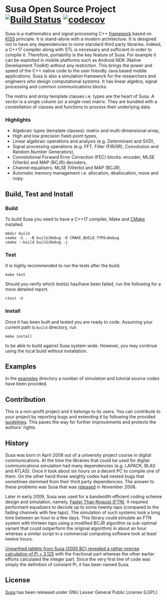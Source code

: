 # Susa Open Source Project [![Build Status][travis-badge]][travis-link] [![codecov][codecov-badge]][codecov-link]

Susa is a mathematics and signal processing C++ [framework](https://en.wikipedia.org/wiki/Software_framework) based on [KISS](https://en.wikipedia.org/wiki/KISS_principle)
 principle. It is stand-alone with a modern architecture. It is designed not to have any dependencies to none standard third
 party libraries. Indeed, a C++17 compiler along with STL is necessary and sufficient in order to compile it. Therefore,
 portability is the key feature of Susa. For example it can be exploited in mobile platforms such as Android NDK (Native
 Development Toolkit) without any restriction. This brings the power and speed of the C++ native code to the user friendly
 Java based mobile applications. Susa is also a simulation framework for the researchers and engineers who design
 computational systems. It has linear algebra, signal processing and common communications blocks.

The *matrix* and *array* template classes i.e. types are the heart of Susa. A *vector* is a single column (or a single row) matrix. They are bundled with a constellation of classes and functions to process their underlying data.

### Highlights
 - Algebraic types (template classes): *matrix* and multi-dimensional *array*,
 - High and low precision fixed-point types,
 - Linear algebraic operations and analysis (e.g. Determinant and SVD),
 - Signal processing operations (e.g. FFT, Filter (FIR/IIR), Convolution and Random Number Generators),
 - Convolutional Forward Error Correction (FEC) blocks: encoder, MLSE (Viterbi) and MAP (BCJR) decoders,
 - Channel equalisers: MLSE (Viterbi) and MAP (BCJR),
 - Automatic memory management i.e. allocation, deallocation, move and copy.

## Build, Test and Install
### Build
To build Susa you need to have a C++17 compiler, Make and [CMake](https://cmake.org) installed.

```
mkdir build
cmake -S . -B build/Debug -D CMAKE_BUILD_TYPE=Debug
cmake --build build/Debug -j
```

### Test
It is highly recommended to run the tests after the build.

```
make test
```
Should you verify which test(s) has/have been failed, run the following for a more detailed report.

```
ctest -V
```
### Install
Once it has been built and tested you are ready to code. Assuming your current path is `build` directory, run
```
make install
```
to be able to build against Susa system-wide. However, you may continue using the local build without installation.
## Examples
In the [examples](https://github.com/libsusa/susa/tree/master/examples) directory
a number of simulation and tutorial source codes have been provided.
## Contribution
This is a non-profit project and it belongs to its users. You can contribute to your project by reporting bugs and extending it by following the provided [guidelines](https://guides.github.com/activities/forking). This paves the way for further improvements and protects the authors' rights.
## History
Susa was born in April 2008 out of a university project course in digital communications.
At the time the libraries that could be used for digital communications simulation had
many dependencies (e.g. LAPACK, BLAS and ATLAS).
Once it took about six hours on a decent PC to compile one of them. On the other hand those
weighty codes had nested bugs that sometimes stemmed from their third party dependencies.
The answer to these problems was Susa that was [released](http://sourceforge.net/projects/susa)
in November 2008.

Later in early 2009, Susa was used for a bandwidth efficient coding scheme design and simulation, namely,
[Faster Than Nyquist (FTN)](http://www.eit.lth.se/fileadmin/eit/courses/eit085f/AndersonFasterThanNyquistSignaling.pdf).
It required performant equalizers to decode up to some twenty taps (compared to the fading channels with few taps).
The simulation of such systems took a long time between an hour to a few days. This library could simulate
an FTN system with thirteen taps using a modified BCJR algorithm (a sub-optimal variant that could outperform
the original algorithm) in about an hour whereas a similar script in a commercial computing software took
at least twelve hours.

[Unearthed tablets from Susa (2000 BC) revealed a rather precise calculation of Pi = 3.125](https://en.wikipedia.org/wiki/Babylonian_mathematics#Geometry) with the fractional part
whereas the other earlier efforts calculated the integer part.
Since the very first line of code was simply the definition of constant Pi, it has been named Susa.

## License
[Susa](http://libsusa.org) has been released under GNU Lesser General Public License (LGPL).


[codecov-link]:  https://codecov.io/gh/libsusa/susa
[codecov-badge]: https://codecov.io/gh/libsusa/susa/branch/master/graph/badge.svg
[travis-link]: https://travis-ci.com/libsusa/susa
[travis-badge]: https://travis-ci.com/libsusa/susa.svg?branch=master
